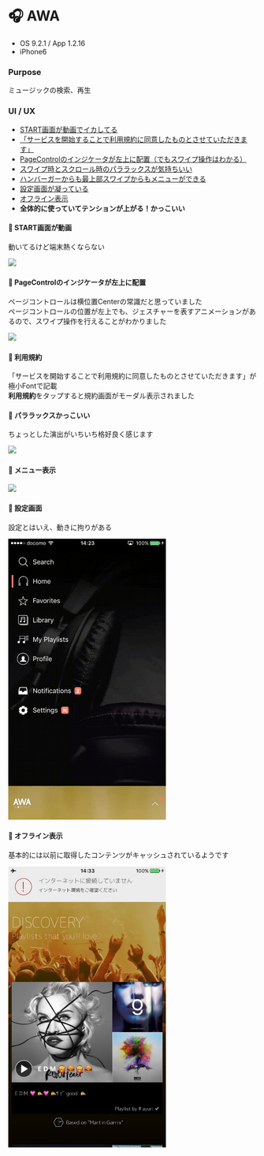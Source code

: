 # :headphones: AWA

* OS 9.2.1 / App 1.2.16
* iPhone6

### Purpose
ミュージックの検索、再生

### UI / UX  
* [START画面が動画でイカしてる](#awa_start)
* [「サービスを開始することで利用規約に同意したものとさせていただきます」](#awa_terms)
* [PageControlのインジケータが左上に配置（でもスワイプ操作はわかる）](#awa_pageControl)
* [スワイプ時とスクロール時のパララックスが気持ちいい](#awa_parallax)
* [ハンバーガーからも最上部スワイプからもメニューができる](#awa_menu)
* [設定画面が凝っている](#awa_setting)
* [オフライン表示](#awa_offline)
* **全体的に使っていてテンションが上がる！かっこいい**

#### :triangular_flag_on_post: <a name="awa_start">START画面が動画</a>
動いてるけど端末熱くならない  

<img src="https://github.com/mafmoff/100Apps/blob/master/Resources/Images/awa_start.gif" width="320px">

#### :triangular_flag_on_post: <a name="awa_pageControl">PageControlのインジケータが左上に配置</a>
ページコントロールは横位置Centerの常識だと思っていました   
ページコントロールの位置が左上でも、ジェスチャーを表すアニメーションがあるので、スワイプ操作を行えることがわかりました

<img src="https://github.com/mafmoff/100Apps/blob/master/Resources/Images/awa_pageControl.gif" width="320px">

#### :triangular_flag_on_post: <a name="awa_terms">利用規約</a>
「サービスを開始することで利用規約に同意したものとさせていただきます」が極小Fontで記載    
**利用規約**をタップすると規約画面がモーダル表示されました

#### :triangular_flag_on_post: <a name="awa_parallax">パララックスかっこいい</a>
ちょっとした演出がいちいち格好良く感じます

<img src="https://github.com/mafmoff/100Apps/blob/master/Resources/Images/awa_parallax.gif" width="320px">

#### :triangular_flag_on_post: <a name="awa_menu">メニュー表示</a>

<img src="https://github.com/mafmoff/100Apps/blob/master/Resources/Images/awa_menu.gif" width="320px">

#### :triangular_flag_on_post: <a name="awa_setting">設定画面</a>
設定とはいえ、動きに拘りがある

<img src="https://github.com/mafmoff/100Apps/blob/master/Resources/Images/awa_setting.gif" width="320px">

#### :triangular_flag_on_post: <a name="awa_offline">オフライン表示</a>
基本的には以前に取得したコンテンツがキャッシュされているようです   

<img src="https://github.com/mafmoff/100Apps/blob/master/Resources/Images/awa_offline.jpg" width="320px">


